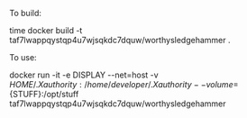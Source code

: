 
To build:

time docker build -t taf7lwappqystqp4u7wjsqkdc7dquw/worthysledgehammer .

To use:

docker run -it -e DISPLAY --net=host -v $HOME/.Xauthority:/home/developer/.Xauthority --volume=${STUFF}:/opt/stuff taf7lwappqystqp4u7wjsqkdc7dquw/worthysledgehammer